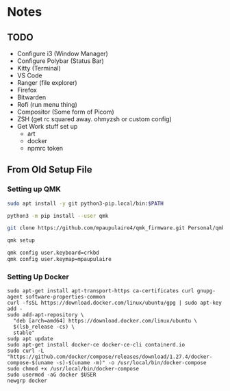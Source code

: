 # Notes
## TODO
- Configure i3 (Window Manager)
- Configure Polybar (Status Bar)
- Kitty (Terminal)
- VS Code
- Ranger (file explorer)
- Firefox
- Bitwarden
- Rofi (run menu thing)
- Compositor (Some form of Picom)
- ZSH (get rc squared away. ohmyzsh or custom config)
- Get Work stuff set up
  - art
  - docker
  - npmrc token

## From Old Setup File
### Setting up QMK
```zsh
sudo apt install -y git python3-pip.local/bin:$PATH

python3 -m pip install --user qmk

git clone https://github.com/mpaupulaire4/qmk_firmware.git Personal/qmk_firmware

qmk setup

qmk config user.keyboard=crkbd
qmk config user.keymap=mpaupulaire
```
### Setting Up Docker
```
sudo apt-get install apt-transport-https ca-certificates curl gnupg-agent software-properties-common
curl -fsSL https://download.docker.com/linux/ubuntu/gpg | sudo apt-key add -
sudo add-apt-repository \
  "deb [arch=amd64] https://download.docker.com/linux/ubuntu \
  $(lsb_release -cs) \
  stable"
sudp apt update
sudo apt-get install docker-ce docker-ce-cli containerd.io
sudo curl -L "https://github.com/docker/compose/releases/download/1.27.4/docker-compose-$(uname -s)-$(uname -m)" -o /usr/local/bin/docker-compose
sudo chmod +x /usr/local/bin/docker-compose
sudo usermod -aG docker $USER
newgrp docker
```
